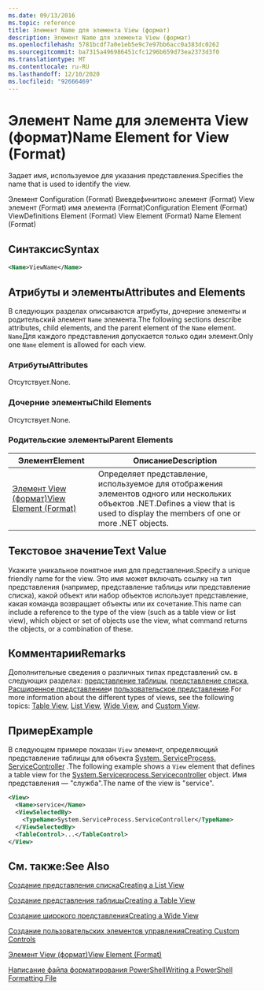 ```yaml
---
ms.date: 09/13/2016
ms.topic: reference
title: Элемент Name для элемента View (формат)
description: Элемент Name для элемента View (формат)
ms.openlocfilehash: 5781bcdf7a0e1eb5e9c7e97bb6acc0a383dc0262
ms.sourcegitcommit: ba7315a496986451cfc1296b659d73ea2373d3f0
ms.translationtype: MT
ms.contentlocale: ru-RU
ms.lasthandoff: 12/10/2020
ms.locfileid: "92666469"
---
```

# <a name="name-element-for-view-format"></a><span data-ttu-id="279ec-103">Элемент Name для элемента View (формат)</span><span class="sxs-lookup"><span data-stu-id="279ec-103">Name Element for View (Format)</span></span>

<span data-ttu-id="279ec-104">Задает имя, используемое для указания представления.</span><span class="sxs-lookup"><span data-stu-id="279ec-104">Specifies the name that is used to identify the view.</span></span>

<span data-ttu-id="279ec-105">Элемент Configuration (Format) Виевдефинитионс элемент (Format) View элемент (Format) имя элемента (Format)</span><span class="sxs-lookup"><span data-stu-id="279ec-105">Configuration Element (Format) ViewDefinitions Element (Format) View Element (Format) Name Element (Format)</span></span>

## <a name="syntax"></a><span data-ttu-id="279ec-106">Синтаксис</span><span class="sxs-lookup"><span data-stu-id="279ec-106">Syntax</span></span>

```xml
<Name>ViewName</Name>
```

## <a name="attributes-and-elements"></a><span data-ttu-id="279ec-107">Атрибуты и элементы</span><span class="sxs-lookup"><span data-stu-id="279ec-107">Attributes and Elements</span></span>

<span data-ttu-id="279ec-108">В следующих разделах описываются атрибуты, дочерние элементы и родительский элемент `Name` элемента.</span><span class="sxs-lookup"><span data-stu-id="279ec-108">The following sections describe attributes, child elements, and the parent element of the `Name` element.</span></span> <span data-ttu-id="279ec-109">`Name`Для каждого представления допускается только один элемент.</span><span class="sxs-lookup"><span data-stu-id="279ec-109">Only one `Name` element is allowed for each view.</span></span>

### <a name="attributes"></a><span data-ttu-id="279ec-110">Атрибуты</span><span class="sxs-lookup"><span data-stu-id="279ec-110">Attributes</span></span>

<span data-ttu-id="279ec-111">Отсутствует.</span><span class="sxs-lookup"><span data-stu-id="279ec-111">None.</span></span>

### <a name="child-elements"></a><span data-ttu-id="279ec-112">Дочерние элементы</span><span class="sxs-lookup"><span data-stu-id="279ec-112">Child Elements</span></span>

<span data-ttu-id="279ec-113">Отсутствует.</span><span class="sxs-lookup"><span data-stu-id="279ec-113">None.</span></span>

### <a name="parent-elements"></a><span data-ttu-id="279ec-114">Родительские элементы</span><span class="sxs-lookup"><span data-stu-id="279ec-114">Parent Elements</span></span>

|<span data-ttu-id="279ec-115">Элемент</span><span class="sxs-lookup"><span data-stu-id="279ec-115">Element</span></span>|<span data-ttu-id="279ec-116">Описание</span><span class="sxs-lookup"><span data-stu-id="279ec-116">Description</span></span>|
|-------------|-----------------|
|[<span data-ttu-id="279ec-117">Элемент View (формат)</span><span class="sxs-lookup"><span data-stu-id="279ec-117">View Element (Format)</span></span>](./view-element-format.md)|<span data-ttu-id="279ec-118">Определяет представление, используемое для отображения элементов одного или нескольких объектов .NET.</span><span class="sxs-lookup"><span data-stu-id="279ec-118">Defines a view that is used to display the members of one or more .NET objects.</span></span>|

## <a name="text-value"></a><span data-ttu-id="279ec-119">Текстовое значение</span><span class="sxs-lookup"><span data-stu-id="279ec-119">Text Value</span></span>

<span data-ttu-id="279ec-120">Укажите уникальное понятное имя для представления.</span><span class="sxs-lookup"><span data-stu-id="279ec-120">Specify a unique friendly name for the view.</span></span> <span data-ttu-id="279ec-121">Это имя может включать ссылку на тип представления (например, представление таблицы или представление списка), какой объект или набор объектов использует представление, какая команда возвращает объекты или их сочетание.</span><span class="sxs-lookup"><span data-stu-id="279ec-121">This name can include a reference to the type of the view (such as a table view or list view), which object or set of objects use the view, what command returns the objects, or a combination of these.</span></span>

## <a name="remarks"></a><span data-ttu-id="279ec-122">Комментарии</span><span class="sxs-lookup"><span data-stu-id="279ec-122">Remarks</span></span>

<span data-ttu-id="279ec-123">Дополнительные сведения о различных типах представлений см. в следующих разделах: [представление таблицы](./creating-a-table-view.md), [представление списка](./creating-a-list-view.md), [Расширенное представление](./creating-a-wide-view.md)и [пользовательское представление](./creating-custom-controls.md).</span><span class="sxs-lookup"><span data-stu-id="279ec-123">For more information about the different types of views, see the following topics: [Table View](./creating-a-table-view.md), [List View](./creating-a-list-view.md), [Wide View](./creating-a-wide-view.md), and [Custom View](./creating-custom-controls.md).</span></span>

## <a name="example"></a><span data-ttu-id="279ec-124">Пример</span><span class="sxs-lookup"><span data-stu-id="279ec-124">Example</span></span>

<span data-ttu-id="279ec-125">В следующем примере показан `View` элемент, определяющий представление таблицы для объекта [System. ServiceProcess. ServiceController](/dotnet/api/System.ServiceProcess.ServiceController) .</span><span class="sxs-lookup"><span data-stu-id="279ec-125">The following example shows a `View` element that defines a table view for the [System.Serviceprocess.Servicecontroller](/dotnet/api/System.ServiceProcess.ServiceController) object.</span></span> <span data-ttu-id="279ec-126">Имя представления — "служба".</span><span class="sxs-lookup"><span data-stu-id="279ec-126">The name of the view is "service".</span></span>

```xml
<View>
  <Name>service</Name>
  <ViewSelectedBy>
    <TypeName>System.ServiceProcess.ServiceController</TypeName>
  </ViewSelectedBy>
  <TableControl>...</TableControl>
</View>

```

## <a name="see-also"></a><span data-ttu-id="279ec-127">См. также:</span><span class="sxs-lookup"><span data-stu-id="279ec-127">See Also</span></span>

[<span data-ttu-id="279ec-128">Создание представления списка</span><span class="sxs-lookup"><span data-stu-id="279ec-128">Creating a List View</span></span>](./creating-a-list-view.md)

[<span data-ttu-id="279ec-129">Создание представления таблицы</span><span class="sxs-lookup"><span data-stu-id="279ec-129">Creating a Table View</span></span>](./creating-a-table-view.md)

[<span data-ttu-id="279ec-130">Создание широкого представления</span><span class="sxs-lookup"><span data-stu-id="279ec-130">Creating a Wide View</span></span>](./creating-a-wide-view.md)

[<span data-ttu-id="279ec-131">Создание пользовательских элементов управления</span><span class="sxs-lookup"><span data-stu-id="279ec-131">Creating Custom Controls</span></span>](./creating-custom-controls.md)

[<span data-ttu-id="279ec-132">Элемент View (формат)</span><span class="sxs-lookup"><span data-stu-id="279ec-132">View Element (Format)</span></span>](./view-element-format.md)

[<span data-ttu-id="279ec-133">Написание файла форматирования PowerShell</span><span class="sxs-lookup"><span data-stu-id="279ec-133">Writing a PowerShell Formatting File</span></span>](./writing-a-powershell-formatting-file.md)
